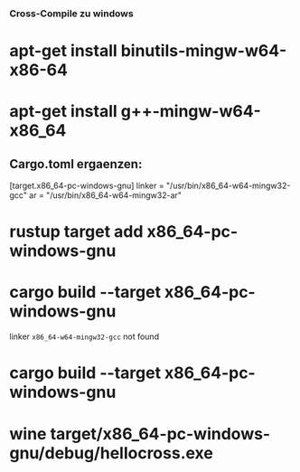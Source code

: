 ### Cross-Compile zu windows
# apt-get install	binutils-mingw-w64-x86-64
# apt-get install	g++-mingw-w64-x86_64



##  Cargo.toml ergaenzen:
[target.x86_64-pc-windows-gnu]
linker = "/usr/bin/x86_64-w64-mingw32-gcc"
ar = "/usr/bin/x86_64-w64-mingw32-ar"

# rustup target add x86_64-pc-windows-gnu

#   cargo build --target x86_64-pc-windows-gnu
   linker `x86_64-w64-mingw32-gcc` not found

# cargo build --target x86_64-pc-windows-gnu

#  wine   target/x86_64-pc-windows-gnu/debug/hellocross.exe
